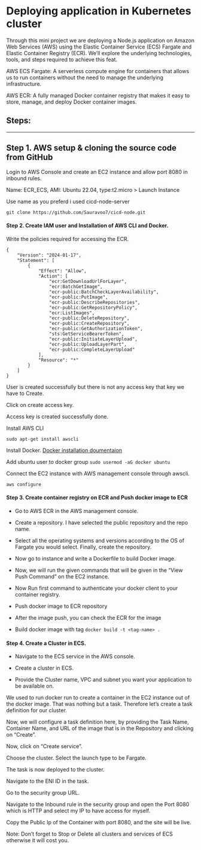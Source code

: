 
#  Deploying application in Kubernetes cluster

Through this mini project we are deploying a Node.js application on Amazon Web Services (AWS) using the Elastic Container Service (ECS) Fargate and Elastic Container Registry (ECR). We’ll explore the underlying technologies, tools, and steps required to achieve this feat.

AWS ECS Fargate: A serverless compute engine for containers that allows us to run containers without the need to manage the underlying infrastructure.

AWS ECR: A fully managed Docker container registry that makes it easy to store, manage, and deploy Docker container images.

## Steps:
----------------------------------------------------------------------------------
## Step 1. AWS setup & cloning the source code from GitHub

Login to AWS Console and create an EC2 instance and allow port 8080 in inbound rules.

Name: ECR_ECS, AMI: Ubuntu 22.04, type:t2.micro > Launch Instance

Use name as you preferd i used cicd-node-server

```
git clone https://github.com/Sauravoo7/cicd-node.git
```

#### Step 2. Create IAM user and Installation of AWS CLI and Docker.

Write the policies required for accessing the ECR.

```
{
    "Version": "2024-01-17",
    "Statement": [
        {
            "Effect": "Allow",
            "Action": [
                "ecr:GetDownloadUrlForLayer",
                "ecr:BatchGetImage",
                "ecr-public:BatchCheckLayerAvailability",
                "ecr-public:PutImage",
                "ecr-public:DescribeRepositories",
                "ecr-public:GetRepositoryPolicy",
                "ecr:ListImages",
                "ecr-public:DeleteRepository",
                "ecr-public:CreateRepository",
                "ecr-public:GetAuthorizationToken",
                "sts:GetServiceBearerToken",
                "ecr-public:InitiateLayerUpload",
                "ecr-public:UploadLayerPart",
                "ecr-public:CompleteLayerUpload"
            ],
            "Resource": "*"
        }
    ]
}
```

User is created successfully but there is not any access key that key we have to Create.


Click on create access key.

Access key is created successfully done.

Install AWS CLI

`sudo apt-get install awscli`

Install Docker. [Docker installation doumentaion](https://docs.docker.com/engine/install/ubuntu/)

Add ubuntu user to docker group `sudo usermod -aG docker ubuntu`

Connect the EC2 instance with AWS management console through awscli.

`aws configure`

#### Step 3. Create container registry on ECR and Push docker image to ECR

* Go to AWS ECR in the AWS management console.

* Create a repository. I have selected the public repository and the repo name.

* Select all the operating systems and versions according to the OS of Fargate you would select. Finally, create the repository.

* Now go to instance and write a Dockerfile to build Docker image.

* Now, we will run the given commands that will be given in the “View Push Command” on the EC2 instance.

* Now Run first command to authenticate your docker client to your container registry.

* Push docker image to ECR repository

* After the image push, you can check the ECR for the image

* Build docker image with tag `docker build -t <tag-name> .`

#### Step 4. Create a Cluster in ECS.

* Navigate to the ECS service in the AWS console.

* Create a cluster in ECS.

* Provide the Cluster name, VPC and subnet you want your application to be available on.

We used to run docker run to create a container in the EC2 instance out of the docker image. That was nothing but a task. Therefore let’s create a task definition for our cluster.

Now, we will configure a task definition here, by providing the Task Name, Container Name, and URL of the image that is in the Repository and clicking on “Create”.

Now, click on “Create service”.

Choose the cluster. Select the launch type to be Fargate.

The task is now deployed to the cluster.

Navigate to the ENI ID in the task.

Go to the security group URL.

Navigate to the Inbound rule in the security group and open the Port 8080 which is HTTP and select my IP to have access for myself.

Copy the Public Ip of the Container with port 8080, and the site will be live.

Note: Don’t forget to Stop or Delete all clusters and services of ECS otherwise it will cost you.


